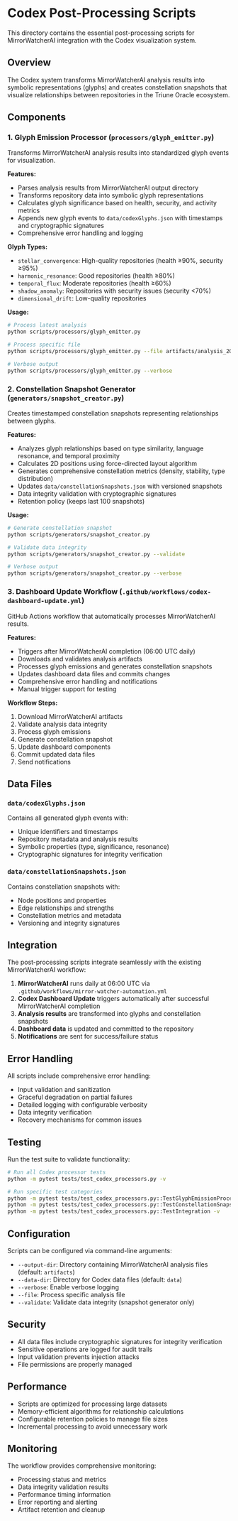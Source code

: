 # Codex Post-Processing Scripts

This directory contains the essential post-processing scripts for MirrorWatcherAI integration with the Codex visualization system.

## Overview

The Codex system transforms MirrorWatcherAI analysis results into symbolic representations (glyphs) and creates constellation snapshots that visualize relationships between repositories in the Triune Oracle ecosystem.

## Components

### 1. Glyph Emission Processor (`processors/glyph_emitter.py`)

Transforms MirrorWatcherAI analysis results into standardized glyph events for visualization.

**Features:**
- Parses analysis results from MirrorWatcherAI output directory
- Transforms repository data into symbolic glyph representations
- Calculates glyph significance based on health, security, and activity metrics
- Appends new glyph events to `data/codexGlyphs.json` with timestamps and cryptographic signatures
- Comprehensive error handling and logging

**Glyph Types:**
- `stellar_convergence`: High-quality repositories (health ≥90%, security ≥95%)
- `harmonic_resonance`: Good repositories (health ≥80%)
- `temporal_flux`: Moderate repositories (health ≥60%)
- `shadow_anomaly`: Repositories with security issues (security <70%)
- `dimensional_drift`: Low-quality repositories

**Usage:**
```bash
# Process latest analysis
python scripts/processors/glyph_emitter.py

# Process specific file
python scripts/processors/glyph_emitter.py --file artifacts/analysis_20250118_060000.json

# Verbose output
python scripts/processors/glyph_emitter.py --verbose
```

### 2. Constellation Snapshot Generator (`generators/snapshot_creator.py`)

Creates timestamped constellation snapshots representing relationships between glyphs.

**Features:**
- Analyzes glyph relationships based on type similarity, language resonance, and temporal proximity
- Calculates 2D positions using force-directed layout algorithm
- Generates comprehensive constellation metrics (density, stability, type distribution)
- Updates `data/constellationSnapshots.json` with versioned snapshots
- Data integrity validation with cryptographic signatures
- Retention policy (keeps last 100 snapshots)

**Usage:**
```bash
# Generate constellation snapshot
python scripts/generators/snapshot_creator.py

# Validate data integrity
python scripts/generators/snapshot_creator.py --validate

# Verbose output
python scripts/generators/snapshot_creator.py --verbose
```

### 3. Dashboard Update Workflow (`.github/workflows/codex-dashboard-update.yml`)

GitHub Actions workflow that automatically processes MirrorWatcherAI results.

**Features:**
- Triggers after MirrorWatcherAI completion (06:00 UTC daily)
- Downloads and validates analysis artifacts
- Processes glyph emissions and generates constellation snapshots
- Updates dashboard data files and commits changes
- Comprehensive error handling and notifications
- Manual trigger support for testing

**Workflow Steps:**
1. Download MirrorWatcherAI artifacts
2. Validate analysis data integrity
3. Process glyph emissions
4. Generate constellation snapshot
5. Update dashboard components
6. Commit updated data files
7. Send notifications

## Data Files

### `data/codexGlyphs.json`
Contains all generated glyph events with:
- Unique identifiers and timestamps
- Repository metadata and analysis results
- Symbolic properties (type, significance, resonance)
- Cryptographic signatures for integrity verification

### `data/constellationSnapshots.json`
Contains constellation snapshots with:
- Node positions and properties
- Edge relationships and strengths
- Constellation metrics and metadata
- Versioning and integrity signatures

## Integration

The post-processing scripts integrate seamlessly with the existing MirrorWatcherAI workflow:

1. **MirrorWatcherAI** runs daily at 06:00 UTC via `.github/workflows/mirror-watcher-automation.yml`
2. **Codex Dashboard Update** triggers automatically after successful MirrorWatcherAI completion
3. **Analysis results** are transformed into glyphs and constellation snapshots
4. **Dashboard data** is updated and committed to the repository
5. **Notifications** are sent for success/failure status

## Error Handling

All scripts include comprehensive error handling:
- Input validation and sanitization
- Graceful degradation on partial failures
- Detailed logging with configurable verbosity
- Data integrity verification
- Recovery mechanisms for common issues

## Testing

Run the test suite to validate functionality:

```bash
# Run all Codex processor tests
python -m pytest tests/test_codex_processors.py -v

# Run specific test categories
python -m pytest tests/test_codex_processors.py::TestGlyphEmissionProcessor -v
python -m pytest tests/test_codex_processors.py::TestConstellationSnapshotGenerator -v
python -m pytest tests/test_codex_processors.py::TestIntegration -v
```

## Configuration

Scripts can be configured via command-line arguments:

- `--output-dir`: Directory containing MirrorWatcherAI analysis files (default: `artifacts`)
- `--data-dir`: Directory for Codex data files (default: `data`)
- `--verbose`: Enable verbose logging
- `--file`: Process specific analysis file
- `--validate`: Validate data integrity (snapshot generator only)

## Security

- All data files include cryptographic signatures for integrity verification
- Sensitive operations are logged for audit trails
- Input validation prevents injection attacks
- File permissions are properly managed

## Performance

- Scripts are optimized for processing large datasets
- Memory-efficient algorithms for relationship calculations
- Configurable retention policies to manage file sizes
- Incremental processing to avoid unnecessary work

## Monitoring

The workflow provides comprehensive monitoring:
- Processing status and metrics
- Data integrity validation results
- Performance timing information
- Error reporting and alerting
- Artifact retention and cleanup